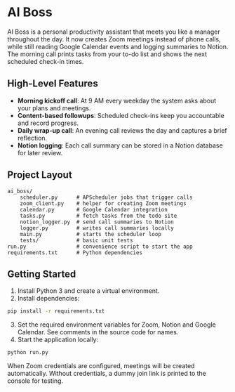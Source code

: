 # AI Boss

AI Boss is a personal productivity assistant that meets you like a manager
throughout the day. It now creates Zoom meetings instead of phone calls,
while still reading Google Calendar events and logging summaries to Notion.
The morning call prints tasks from your to-do list and shows the next
scheduled check-in times.

## High-Level Features

- **Morning kickoff call**: At 9 AM every weekday the system asks about
your plans and meetings.
- **Content-based followups**: Scheduled check-ins keep you accountable
and record progress.
- **Daily wrap-up call**: An evening call reviews the day and captures a
brief reflection.
- **Notion logging**: Each call summary can be stored in a Notion
database for later review.

## Project Layout

```
ai_boss/
    scheduler.py      # APScheduler jobs that trigger calls
    zoom_client.py    # helper for creating Zoom meetings
    calendar.py       # Google Calendar integration
    tasks.py          # fetch tasks from the todo site
    notion_logger.py  # send call summaries to Notion
    logger.py         # writes call summaries locally
    main.py           # starts the scheduler loop
    tests/            # basic unit tests
run.py                # convenience script to start the app
requirements.txt      # Python dependencies
```

## Getting Started

1. Install Python 3 and create a virtual environment.
2. Install dependencies:

```bash
pip install -r requirements.txt
```

3. Set the required environment variables for Zoom, Notion and Google
Calendar. See comments in the source code for names.
4. Start the application locally:

```bash
python run.py
```

When Zoom credentials are configured, meetings will be created
automatically. Without credentials, a dummy join link is printed to the
console for testing.
